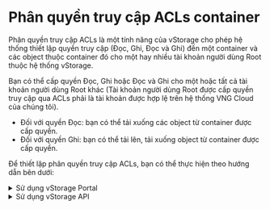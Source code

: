 # Phân quyền truy cập ACLs container

Phân quyền truy cập ACLs là một tính năng của vStorage cho phép hệ thống thiết lập quyền truy cập (Đọc, Ghi, Đọc và Ghi) đến một container và các object thuộc container đó cho một hay nhiều tài khoản người dùng Root thuộc hệ thống vStorage.

Bạn có thể cấp quyền Đọc, Ghi hoặc Đọc và Ghi cho một hoặc tất cả tài khoản người dùng Root khác (Tài khoản người dùng Root được cấp quyền truy cập qua ACLs phải là tài khoản được hợp lệ trên hệ thống VNG Cloud của chúng tôi).

* Đối với quyền Đọc: bạn có thể tải xuống các object từ container được cấp quyền.
* Đối với quyền Ghi: bạn có thể tải lên, tải xuống object từ container được cấp quyền.

Để thiết lập phân quyền truy cập ACLs, bạn có thể thực hiện theo hướng dẫn bên dưới:&#x20;

<details>

<summary>Sử dụng vStorage Portal</summary>

1\. Đăng nhập vào [https://vstorage.console.vngcloud.vn](https://vstorage.console.vngcloud.vn/storage/list).

2\. Chọn **project** và chọn **container** bạn muốn phân quyền truy cập ACLs.

3\. Chọn ![](https://docs.vngcloud.vn/download/thumbnails/49648513/image2023-3-6\_10-26-12.png?version=1\&modificationDate=1678073173000\&api=v2) hoặc chọn biểu tượng ![](https://docs.vngcloud.vn/download/thumbnails/49648513/image2023-2-6\_10-20-54.png?version=1\&modificationDate=1675654311000\&api=v2)tại **container** bạn muốn thực hiện sử dụng tính năng phân quyền truy cập ACls và chọn ![](https://docs.vngcloud.vn/download/thumbnails/49648513/image2023-3-6\_10-26-49.png?version=1\&modificationDate=1678073210000\&api=v2)

4\. Màn hình **Thiết lập ACLs** được hiển thị. Trong mục **Truy cập cho những tài khoản khác**, bạn nhập địa chỉ email hoặc số điện thoại của Root user account muốn thực hiện thêm quyền. Email hoặc số điện thoại mà bạn nhập phải là email, số điện thoại đã được đăng ký tài khoản VNG Cloud. Nếu email, số điện thoại chưa được đăng ký thì sẽ không được thêm quyền truy cập ACLs cho container này.

5\. Chọn quyền truy cập tương ứng cho Root user account vừa nhập, các quyền truy cập chúng tôi đang cung cấp cho bạn bao gồm: ContainerAdmin, ContainerViewer, ContainerReader, ContainerEditor. Chọn **Cập nhật.**

6\. Nếu bạn muốn tất cả người dùng có thể truy cập tới container với 1 quyền giống nhau, hãy chọn tương tự các bước trên trong mục **Truy cập công khai**.

Sau khi bạn hoàn thành 7 bước được mô tả bên trên, bạn đã phân quyền truy cập ACLs container cho một vài tập người dùng mà bạn chọn. Nếu có việc truy cập không được phép, bạn có thể điều chỉnh thông tin truy cập của các Root user account này sang các quyền truy cập thấp hơn.

<img src="../../../../.gitbook/assets/Phan_quyen_truy_cap_ACLs.gif" alt="" data-size="original">

</details>

<details>

<summary>Sử dụng vStorage API</summary>

Ngoài cổng giao diện quản lý truyền thống, chúng tôi cũng cung cấp API cho phép bạn tích hợp với các ứng dụng, công cụ phía người dùng của bạn với vStorage để lưu trữ dữ liệu.

Để phân quyền truy cập ACLs container qua vStorage API, hãy xem [API Developers](../../api-developers/).

</details>


